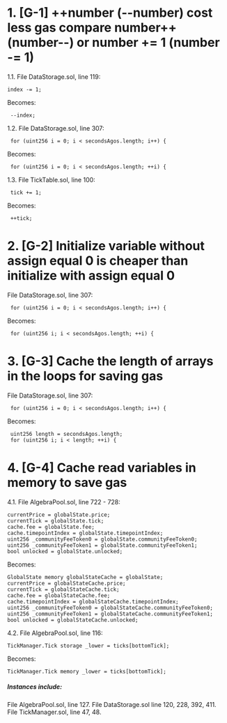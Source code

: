  # 1. [G-1]  ++number (--number)  cost less gas compare number++ (number--) or number += 1 (number -= 1)

1.1. File DataStorage.sol, line 119:

    index -= 1;

Becomes:

     --index;

1.2. File DataStorage.sol, line 307:

     for (uint256 i = 0; i < secondsAgos.length; i++) {

Becomes:

     for (uint256 i = 0; i < secondsAgos.length; ++i) {

1.3. File TickTable.sol, line 100:

     tick += 1;

Becomes:

     ++tick;

# 2. [G-2] Initialize variable without assign equal 0  is cheaper than initialize with assign equal 0

File DataStorage.sol, line 307:

     for (uint256 i = 0; i < secondsAgos.length; i++) {

Becomes:

     for (uint256 i; i < secondsAgos.length; ++i) {

# 3. [G-3] Cache the length of arrays in the loops for saving gas

File DataStorage.sol, line 307:

     for (uint256 i = 0; i < secondsAgos.length; i++) {

Becomes:

     uint256 length = secondsAgos.length;
     for (uint256 i; i < length; ++i) {

# 4. [G-4] Cache read variables in memory to save gas

 4.1. File AlgebraPool.sol, line 722 - 728:

    currentPrice = globalState.price;
    currentTick = globalState.tick;
    cache.fee = globalState.fee;
    cache.timepointIndex = globalState.timepointIndex;
    uint256 _communityFeeToken0 = globalState.communityFeeToken0;
    uint256 _communityFeeToken1 = globalState.communityFeeToken1;
    bool unlocked = globalState.unlocked;

Becomes:

    GlobalState memory globalStateCache = globalState;
    currentPrice = globalStateCache.price;
    currentTick = globalStateCache.tick;
    cache.fee = globalStateCache.fee;
    cache.timepointIndex = globalStateCache.timepointIndex;
    uint256 _communityFeeToken0 = globalStateCache.communityFeeToken0;
    uint256 _communityFeeToken1 = globalStateCache.communityFeeToken1;
    bool unlocked = globalStateCache.unlocked;

 4.2. File AlgebraPool.sol, line 116:

    TickManager.Tick storage _lower = ticks[bottomTick];

Becomes:

    TickManager.Tick memory _lower = ticks[bottomTick];

##### Instances include:

 File AlgebraPool.sol, line 127.
 File DataStorage.sol line 120, 228, 392, 411.
 File TickManager.sol, line 47, 48.
